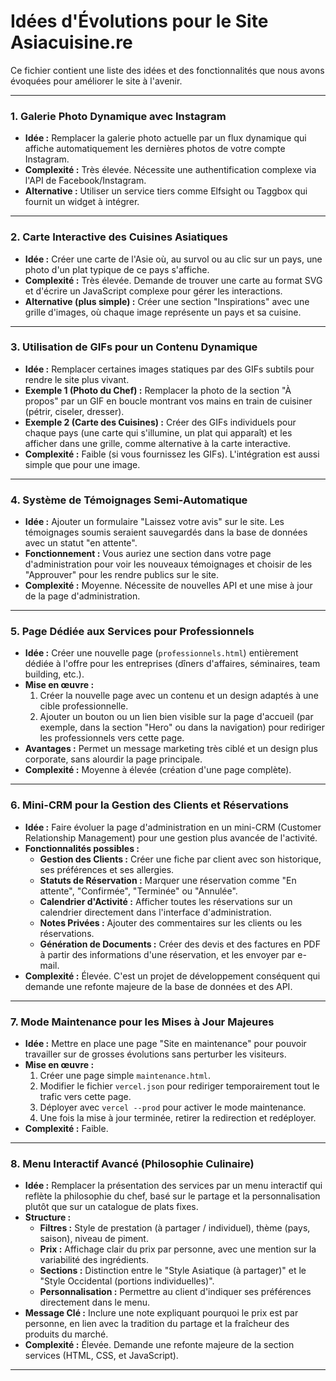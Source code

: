 # Idées d'Évolutions pour le Site Asiacuisine.re

Ce fichier contient une liste des idées et des fonctionnalités que nous avons évoquées pour améliorer le site à l'avenir.

---

### 1. Galerie Photo Dynamique avec Instagram

*   **Idée :** Remplacer la galerie photo actuelle par un flux dynamique qui affiche automatiquement les dernières photos de votre compte Instagram.
*   **Complexité :** Très élevée. Nécessite une authentification complexe via l'API de Facebook/Instagram.
*   **Alternative :** Utiliser un service tiers comme Elfsight ou Taggbox qui fournit un widget à intégrer.

---

### 2. Carte Interactive des Cuisines Asiatiques

*   **Idée :** Créer une carte de l'Asie où, au survol ou au clic sur un pays, une photo d'un plat typique de ce pays s'affiche.
*   **Complexité :** Très élevée. Demande de trouver une carte au format SVG et d'écrire un JavaScript complexe pour gérer les interactions.
*   **Alternative (plus simple) :** Créer une section "Inspirations" avec une grille d'images, où chaque image représente un pays et sa cuisine.

---

### 3. Utilisation de GIFs pour un Contenu Dynamique

*   **Idée :** Remplacer certaines images statiques par des GIFs subtils pour rendre le site plus vivant.
*   **Exemple 1 (Photo du Chef) :** Remplacer la photo de la section "À propos" par un GIF en boucle montrant vos mains en train de cuisiner (pétrir, ciseler, dresser).
*   **Exemple 2 (Carte des Cuisines) :** Créer des GIFs individuels pour chaque pays (une carte qui s'illumine, un plat qui apparaît) et les afficher dans une grille, comme alternative à la carte interactive.
*   **Complexité :** Faible (si vous fournissez les GIFs). L'intégration est aussi simple que pour une image.

---

### 4. Système de Témoignages Semi-Automatique

*   **Idée :** Ajouter un formulaire "Laissez votre avis" sur le site. Les témoignages soumis seraient sauvegardés dans la base de données avec un statut "en attente".
*   **Fonctionnement :** Vous auriez une section dans votre page d'administration pour voir les nouveaux témoignages et choisir de les "Approuver" pour les rendre publics sur le site.
*   **Complexité :** Moyenne. Nécessite de nouvelles API et une mise à jour de la page d'administration.

---

### 5. Page Dédiée aux Services pour Professionnels

*   **Idée :** Créer une nouvelle page (`professionnels.html`) entièrement dédiée à l'offre pour les entreprises (dîners d'affaires, séminaires, team building, etc.).
*   **Mise en œuvre :**
    1.  Créer la nouvelle page avec un contenu et un design adaptés à une cible professionnelle.
    2.  Ajouter un bouton ou un lien bien visible sur la page d'accueil (par exemple, dans la section "Hero" ou dans la navigation) pour rediriger les professionnels vers cette page.
*   **Avantages :** Permet un message marketing très ciblé et un design plus corporate, sans alourdir la page principale.
*   **Complexité :** Moyenne à élevée (création d'une page complète).

---

### 6. Mini-CRM pour la Gestion des Clients et Réservations

*   **Idée :** Faire évoluer la page d'administration en un mini-CRM (Customer Relationship Management) pour une gestion plus avancée de l'activité.
*   **Fonctionnalités possibles :**
    *   **Gestion des Clients :** Créer une fiche par client avec son historique, ses préférences et ses allergies.
    *   **Statuts de Réservation :** Marquer une réservation comme "En attente", "Confirmée", "Terminée" ou "Annulée".
    *   **Calendrier d'Activité :** Afficher toutes les réservations sur un calendrier directement dans l'interface d'administration.
    *   **Notes Privées :** Ajouter des commentaires sur les clients ou les réservations.
    *   **Génération de Documents :** Créer des devis et des factures en PDF à partir des informations d'une réservation, et les envoyer par e-mail.
*   **Complexité :** Élevée. C'est un projet de développement conséquent qui demande une refonte majeure de la base de données et des API.

---

### 7. Mode Maintenance pour les Mises à Jour Majeures

*   **Idée :** Mettre en place une page "Site en maintenance" pour pouvoir travailler sur de grosses évolutions sans perturber les visiteurs.
*   **Mise en œuvre :**
    1.  Créer une page simple `maintenance.html`.
    2.  Modifier le fichier `vercel.json` pour rediriger temporairement tout le trafic vers cette page.
    3.  Déployer avec `vercel --prod` pour activer le mode maintenance.
    4.  Une fois la mise à jour terminée, retirer la redirection et redéployer.
*   **Complexité :** Faible.

---

### 8. Menu Interactif Avancé (Philosophie Culinaire)

*   **Idée :** Remplacer la présentation des services par un menu interactif qui reflète la philosophie du chef, basé sur le partage et la personnalisation plutôt que sur un catalogue de plats fixes.
*   **Structure :**
    *   **Filtres :** Style de prestation (à partager / individuel), thème (pays, saison), niveau de piment.
    *   **Prix :** Affichage clair du prix par personne, avec une mention sur la variabilité des ingrédients.
    *   **Sections :** Distinction entre le "Style Asiatique (à partager)" et le "Style Occidental (portions individuelles)".
    *   **Personnalisation :** Permettre au client d'indiquer ses préférences directement dans le menu.
*   **Message Clé :** Inclure une note expliquant pourquoi le prix est par personne, en lien avec la tradition du partage et la fraîcheur des produits du marché.
*   **Complexité :** Élevée. Demande une refonte majeure de la section services (HTML, CSS, et JavaScript).

---
